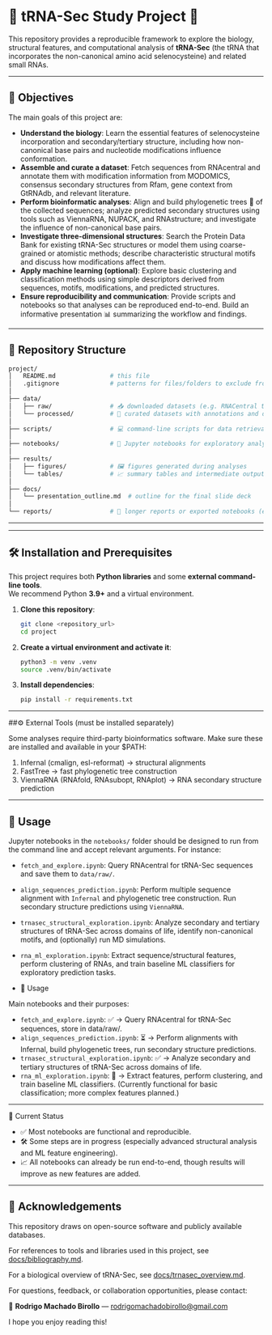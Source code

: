 # 🧬 tRNA-Sec Study Project 🔬

This repository provides a reproducible framework to explore the biology, structural features, and computational analysis of **tRNA-Sec** (the tRNA that incorporates the non-canonical amino acid selenocysteine) and related small RNAs.

---

## 🎯 Objectives

The main goals of this project are:

-   **Understand the biology**: Learn the essential features of selenocysteine incorporation and secondary/tertiary structure, including how non-canonical base pairs and nucleotide modifications influence conformation.
-   **Assemble and curate a dataset**: Fetch sequences from RNAcentral and annotate them with modification information from MODOMICS, consensus secondary structures from Rfam, gene context from GtRNAdb, and relevant literature.
-   **Perform bioinformatic analyses**: Align and build phylogenetic trees 🌳 of the collected sequences; analyze predicted secondary structures using tools such as ViennaRNA, NUPACK, and RNAstructure; and investigate the influence of non-canonical base pairs.
-   **Investigate three-dimensional structures**: Search the Protein Data Bank for existing tRNA-Sec structures or model them using coarse-grained or atomistic methods; describe characteristic structural motifs and discuss how modifications affect them.
-   **Apply machine learning (optional)**: Explore basic clustering and classification methods using simple descriptors derived from sequences, motifs, modifications, and predicted structures.
-   **Ensure reproducibility and communication**: Provide scripts and notebooks so that analyses can be reproduced end-to-end. Build an informative presentation 📊 summarizing the workflow and findings.

---

## 📁 Repository Structure

```bash
project/
│   README.md               # this file
│   .gitignore              # patterns for files/folders to exclude from version control
│
├── data/
│   ├── raw/                # 📥 downloaded datasets (e.g. RNACentral tRNA-Sec sequences modification table)
│   └── processed/          # 🧼 curated datasets with annotations and derived features
│
├── scripts/                # 💻 command-line scripts for data retrieval, cleaning and analysis
│
├── notebooks/              # 📝 Jupyter notebooks for exploratory analyses, alignments and visualisation
│
├── results/
│   ├── figures/            # 🖼️ figures generated during analyses
│   └── tables/             # 📈 summary tables and intermediate outputs
│
├── docs/
│   └── presentation_outline.md  # outline for the final slide deck
│
└── reports/                # 📄 longer reports or exported notebooks (e.g. PDF or markdown)
```

---

---

## 🛠️ Installation and Prerequisites

This project requires both **Python libraries** and some **external command-line tools**.  
We recommend Python **3.9+** and a virtual environment.

1.  **Clone this repository**:
    ```bash
    git clone <repository_url>
    cd project
    ```
2.  **Create a virtual environment and activate it**:
    ```bash
    python3 -m venv .venv
    source .venv/bin/activate
    ```
3.  **Install dependencies**:
    ```bash
    pip install -r requirements.txt
    ```
---
##⚙️ External Tools (must be installed separately)

Some analyses require third-party bioinformatics software. Make sure these are installed and available in your $PATH:

1. Infernal (cmalign, esl-reformat) → structural alignments
2. FastTree → fast phylogenetic tree construction
3. ViennaRNA (RNAfold, RNAsubopt, RNAplot) → RNA secondary structure prediction
---

## 🚀 Usage

Jupyter notebooks in the `notebooks/` folder should be designed to run from the command line and accept relevant arguments. For instance:

-   `fetch_and_explore.ipynb`: Query RNAcentral for tRNA-Sec sequences and save them to `data/raw/`.
-   `align_sequences_prediction.ipynb`: Perform multiple sequence alignment with `Infernal` and phylogenetic tree construction. Run secondary structure predictions using `ViennaRNA`.
-   `trnasec_structural_exploration.ipynb`: Analyze secondary and tertiary structures of tRNA-Sec across domains of life, identify non-canonical motifs, and (optionally) run MD simulations.
- `rna_ml_exploration.ipynb`: Extract sequence/structural features, perform clustering of RNAs, and train baseline ML classifiers for exploratory prediction tasks.

- 🚀 Usage

Main notebooks and their purposes:

-   `fetch_and_explore.ipynb`:  ✅ → Query RNAcentral for tRNA-Sec sequences, store in data/raw/.
-   `align_sequences_prediction.ipynb`: ⏳ → Perform alignments with Infernal, build phylogenetic trees, run secondary structure predictions.
-   `trnasec_structural_exploration.ipynb`: ✅ → Analyze secondary and tertiary structures of tRNA-Sec across domains of life.
-   `rna_ml_exploration.ipynb`: 🚧 → Extract features, perform clustering, and train baseline ML classifiers. (Currently functional for basic classification; more complex features planned.)
---
📌 Current Status

-  ✅ Most notebooks are functional and reproducible.
-  🛠️ Some steps are in progress (especially advanced structural analysis and ML feature engineering).
-  📈 All notebooks can already be run end-to-end, though results will improve as new features are added.

---

## 🙏 Acknowledgements

This repository draws on open-source software and publicly available databases.  

For references to tools and libraries used in this project, see [docs/bibliography.md](docs/bibliography.md).

For a biological overview of tRNA-Sec, see [docs/trnasec_overview.md](docs/trnasec_overview.md).


For questions, feedback, or collaboration opportunities, please contact:  

📧 **Rodrigo Machado Birollo** — rodrigomachadobirollo@gmail.com


I hope you enjoy reading this!




